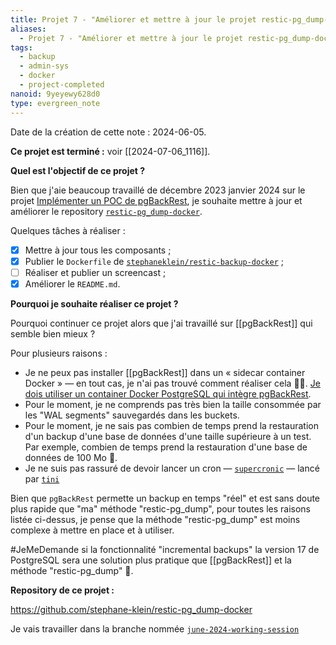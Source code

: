 ```yaml
---
title: Projet 7 - "Améliorer et mettre à jour le projet restic-pg_dump-docker"
aliases:
  - Projet 7 - "Améliorer et mettre à jour le projet restic-pg_dump-docker"
tags:
  - backup
  - admin-sys
  - docker
  - project-completed
nanoid: 9yeyewy628d0
type: evergreen_note
---
```

Date de la création de cette note : 2024-06-05.

**Ce projet est terminé :** voir [[2024-07-06_1116]].

**Quel est l'objectif de ce projet ?**

Bien que j'aie beaucoup travaillé de décembre 2023 janvier 2024 sur le projet [Implémenter un POC de pgBackRest](https://github.com/stephane-klein/backlog/issues/322), je souhaite mettre à jour et améliorer le repository [`restic-pg_dump-docker`](https://github.com/stephane-klein/restic-pg_dump-docker).

Quelques tâches à réaliser :

- [x] Mettre à jour tous les composants ;
- [x] Publier le `Dockerfile` de [`stephaneklein/restic-backup-docker`](https://github.com/stephane-klein/restic-pg_dump-docker/blob/f18f28ab4ccdb3e998eadf423f4964f63584dc4f/Dockerfile#L3) ;
- [ ] Réaliser et publier un screencast ;
- [x] Améliorer le `README.md`.

**Pourquoi je souhaite réaliser ce projet ?**

Pourquoi continuer ce projet alors que j'ai travaillé sur [[pgBackRest]] qui semble bien mieux ?

Pour plusieurs raisons :

- Je ne peux pas installer [[pgBackRest]] dans un « sidecar container Docker » — en tout cas, je n'ai pas trouvé comment réaliser cela 🤷‍♂️. [Je dois utiliser un container Docker PostgreSQL qui intègre pgBackRest](https://github.com/stephane-klein/poc-pgbackrest/blob/main/Dockerfile).
- Pour le moment, je ne comprends pas très bien la taille consommée par les "WAL segments" sauvegardés dans les buckets.
- Pour le moment, je ne sais pas combien de temps prend la restauration d'un backup d'une base de données d'une taille supérieure à un test. Par exemple, combien de temps prend la restauration d'une base de données de 100 Mo 🤔.
- Je ne suis pas rassuré de devoir lancer un cron — [`supercronic`](https://github.com/stephane-klein/poc-pgbackrest/blob/bfa5eb505646c5790189bff6c4d0a775898747e8/Dockerfile#L12) — lancé par [`tini`](https://github.com/stephane-klein/poc-pgbackrest/blob/bfa5eb505646c5790189bff6c4d0a775898747e8/Dockerfile#L27C15-L27C19)

Bien que `pgBackRest` permette un backup en temps "réel" et est sans doute plus rapide que "ma" méthode "restic-pg_dump", pour toutes les raisons listée ci-dessus, je pense que la méthode "restic-pg_dump" est moins complexe à mettre en place et à utiliser.

#JeMeDemande si la fonctionnalité "incremental backups" la version 17 de PostgreSQL sera une solution plus pratique que [[pgBackRest]] et la méthode "restic-pg_dump" 🤔.

**Repository de ce projet :**

https://github.com/stephane-klein/restic-pg_dump-docker

Je vais travailler dans la branche nommée [`june-2024-working-session`](https://github.com/stephane-klein/restic-pg_dump-docker/tree/june-2024-working-session)
